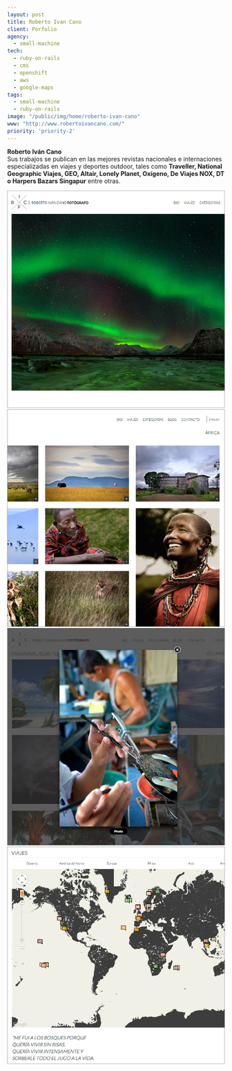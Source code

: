 ```yaml
---
layout: post
title: Roberto Ivan Cano
client: Porfolio
agency:
  - small-machine
tech:
  - ruby-on-rails
  - cms
  - openshift
  - aws
  - google-maps
tags:
  - small-machine
  - ruby-on-rails
image: "/public/img/home/roberto-ivan-cano"
www: "http://www.robertoivancano.com/"
priority: 'priority-2'
---
```


<p class="text">
<strong>Roberto Iv&aacute;n Cano</strong><br/>
Sus trabajos se publican en las mejores revistas nacionales e internaciones especializadas en viajes y deportes outdoor, tales como <strong>Traveller, National Geographic Viajes, GEO, Altair, Lonely Planet, Oxígeno, De Viajes NOX, DT o Harpers Bazars Singapur</strong> entre otras.
</p>

<img src="/public/img/roberto-ivan-cano/roberto-ivan-cano-01.jpg" />
<img src="/public/img/roberto-ivan-cano/roberto-ivan-cano-02.jpg" />
<img src="/public/img/roberto-ivan-cano/roberto-ivan-cano-03.jpg" />
<img src="/public/img/roberto-ivan-cano/roberto-ivan-cano-04.jpg" />
